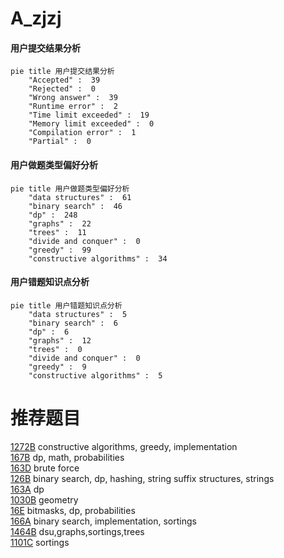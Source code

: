 # A_zjzj

<!-- tabs:start -->



#### **用户提交结果分析**

```mermaid
pie title 用户提交结果分析
    "Accepted" :  39
    "Rejected" :  0
    "Wrong answer" :  39
    "Runtime error" :  2
    "Time limit exceeded" :  19
    "Memory limit exceeded" :  0
    "Compilation error" :  1
    "Partial" :  0
```

#### **用户做题类型偏好分析**

```mermaid
pie title 用户做题类型偏好分析
    "data structures" :  61
    "binary search" :  46
    "dp" :  248
    "graphs" :  22
    "trees" :  11
    "divide and conquer" :  0
    "greedy" :  99
    "constructive algorithms" :  34
```
#### **用户错题知识点分析**

```mermaid
pie title 用户错题知识点分析
    "data structures" :  5
    "binary search" :  6
    "dp" :  6
    "graphs" :  12
    "trees" :  0
    "divide and conquer" :  0
    "greedy" :  9
    "constructive algorithms" :  5
```



<!-- tabs:end -->
# 推荐题目
[1272B](https://codeforces.com/contest/1272/problem/B)		constructive algorithms,
                        greedy,
                        implementation		  
[167B](https://codeforces.com/contest/167/problem/B)		dp,
                        math,
                        probabilities		  
[163D](https://codeforces.com/contest/163/problem/D)		brute force		  
[126B](https://codeforces.com/contest/126/problem/B)		binary search,
                        dp,
                        hashing,
                        string suffix structures,
                        strings		  
[163A](https://codeforces.com/contest/163/problem/A)		dp		  
[1030B](https://codeforces.com/contest/1030/problem/B)		geometry		  
[16E](https://codeforces.com/contest/16/problem/E)		bitmasks,
                        dp,
                        probabilities		  
[166A](https://codeforces.com/contest/166/problem/A)		binary search,
                        implementation,
                        sortings		  
[1464B](https://codeforces.com/contest/1464/problem/B)		dsu,graphs,sortings,trees		  
[1101C](https://codeforces.com/contest/1101/problem/C)		sortings		  
